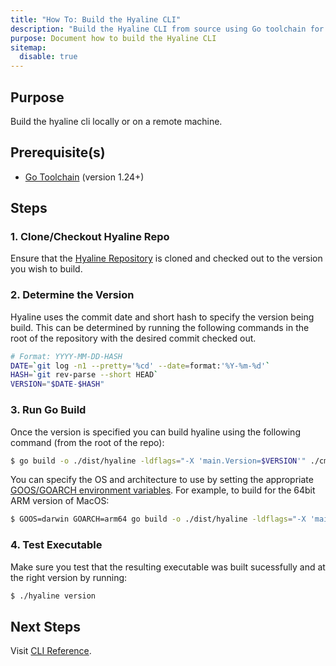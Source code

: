 ```yaml
---
title: "How To: Build the Hyaline CLI"
description: "Build the Hyaline CLI from source using Go toolchain for custom versions or architectures."
purpose: Document how to build the Hyaline CLI
sitemap:
  disable: true
---
```

## Purpose
Build the hyaline cli locally or on a remote machine.

## Prerequisite(s)
* [Go Toolchain](https://go.dev/) (version 1.24+)

## Steps

### 1. Clone/Checkout Hyaline Repo
Ensure that the [Hyaline Repository](https://github.com/appgardenstudios/hyaline) is cloned and checked out to the version you wish to build.

### 2. Determine the Version
Hyaline uses the commit date and short hash to specify the version being build. This can be determined by running the following commands in the root of the repository with the desired commit checked out.

```bash
# Format: YYYY-MM-DD-HASH
DATE=`git log -n1 --pretty='%cd' --date=format:'%Y-%m-%d'`
HASH=`git rev-parse --short HEAD`
VERSION="$DATE-$HASH"
```

### 3. Run Go Build
Once the version is specified you can build hyaline using the following command (from the root of the repo):

```bash
$ go build -o ./dist/hyaline -ldflags="-X 'main.Version=$VERSION'" ./cmd/hyaline.go
```

You can specify the OS and architecture to use by setting the appropriate [GOOS/GOARCH environment variables](https://go.dev/doc/install/source#environment). For example, to build for the 64bit ARM version of MacOS:

```bash
$ GOOS=darwin GOARCH=arm64 go build -o ./dist/hyaline -ldflags="-X 'main.Version=$TAG'" ./cmd/hyaline.go
```

### 4. Test Executable
Make sure you test that the resulting executable was built sucessfully and at the right version by running:

```bash
$ ./hyaline version
```

## Next Steps
Visit [CLI Reference](../reference/cli.md).